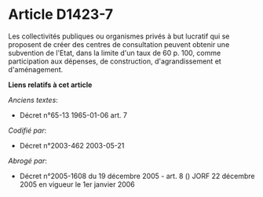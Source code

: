 # Article D1423-7

Les collectivités publiques ou organismes privés à but lucratif qui se proposent de créer des centres de consultation peuvent
obtenir une subvention de l'Etat, dans la limite d'un taux de 60 p. 100, comme participation aux dépenses, de construction,
d'agrandissement et d'aménagement.

**Liens relatifs à cet article**

_Anciens textes_:

  - Décret n°65-13 1965-01-06 art. 7

_Codifié par_:

  - Décret n°2003-462 2003-05-21

_Abrogé par_:

  - Décret n°2005-1608 du 19 décembre 2005 - art. 8 () JORF 22 décembre 2005 en vigueur le 1er janvier 2006
